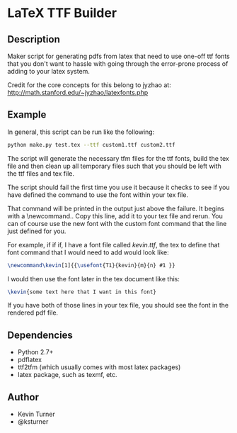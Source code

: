 LaTeX TTF Builder
=================

Description
-----------

Maker script for generating pdfs from latex that need to use one-off ttf fonts
that you don't want to hassle with going through the error-prone process of
adding to your latex system.

Credit for the core concepts for this belong to jyzhao at:
    http://math.stanford.edu/~jyzhao/latexfonts.php

Example
-------

In general, this script can be run like the following:

```bash
python make.py test.tex --ttf custom1.ttf custom2.ttf
```

The script will generate the necessary tfm files for the ttf fonts, build
the tex file and then clean up all temporary files such that you should be
left with the ttf files and tex file.

The script should fail the first time you use it because it checks to see
if you have defined the command to use the font within your tex file.

That command will be printed in the output just above the failure. It begins
with a \newcommand..  Copy this line, add it to your tex file and rerun. You
can of course use the new font with the custom font command that the line just
defined for you.

For example, if if if, I have a font file called *kevin.ttf*, the tex to
define that font command that I would need to add would look like:

```latex
\newcommand\kevin[1]{{\usefont{T1}{kevin}{m}{n} #1 }}
```

I would then use the font later in the tex document like this:


```latex
\kevin{some text here that I want in this font}
```

If you have both of those lines in your tex file, you should see the font
in the rendered pdf file.


Dependencies
------------

 * Python 2.7+
 * pdflatex
 * ttf2tfm (which usually comes with most latex packages)
 * latex package, such as texmf, etc.


Author
------

 * Kevin Turner
 * @ksturner
